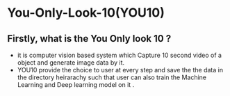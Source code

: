 # You-Only-Look-10(YOU10)
## Firstly, what is the You Only look 10  ? 
* it is computer vision based system which Capture 10 second video of a object and generate image data by it.
* YOU10 provide the choice to user at every step and save the the data in the directory heirarachy such that user can also train the Machine Learning and Deep learning model on it . 



